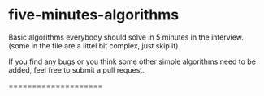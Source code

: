 five-minutes-algorithms
=====================

Basic algorithms everybody should solve in 5 minutes in the interview.(some in the file are a littel bit complex, just skip it)



If you find any bugs or you think some other simple algorithms need to be added, feel free to submit a pull request.

====================
